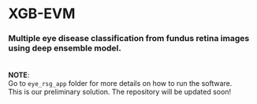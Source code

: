 # XGB-EVM
### Multiple eye disease classification from fundus retina images using deep ensemble model.<br><br>
**NOTE**: <br>
Go to ```eye_rsg_app``` folder for more details on how to run the software.<br>
This is our preliminary solution. The repository will be updated soon!

